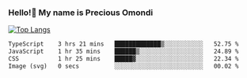### Hello!👋 My name is Precious Omondi 

[![Top Langs](https://github-readme-stats.vercel.app/api/top-langs/?username=Presho99&langs_count=8&theme=dark)](https://github.com/Presho99/github-readme-stats)



<!--START_SECTION:waka-->

```txt
TypeScript    3 hrs 21 mins   █████████████▒░░░░░░░░░░░   52.75 %
JavaScript    1 hr 35 mins    ██████▒░░░░░░░░░░░░░░░░░░   24.89 %
CSS           1 hr 25 mins    █████▓░░░░░░░░░░░░░░░░░░░   22.34 %
Image (svg)   0 secs          ░░░░░░░░░░░░░░░░░░░░░░░░░   00.02 %
```

<!--END_SECTION:waka-->

